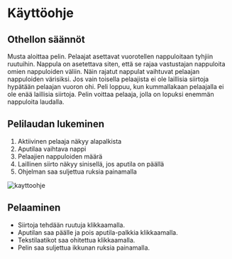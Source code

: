 # Käyttöohje

## Othellon säännöt

Musta aloittaa pelin.
Pelaajat asettavat vuorotellen nappuloitaan tyhjiin ruutuihin.
Nappula on asetettava siten, että se rajaa vastustajan nappuloita omien nappuloiden väliin.
Näin rajatut nappulat vaihtuvat pelaajan nappuloiden värisiksi.
Jos vain toisella pelaajista ei ole laillisia siirtoja hypätään pelaajan vuoron ohi.
Peli loppuu, kun kummallakaan pelaajalla ei ole enää laillisia siirtoja.
Pelin voittaa pelaaja, jolla on lopuksi enemmän nappuloita laudalla.

## Pelilaudan lukeminen

1. Aktiivinen pelaaja näkyy alapalkista
2. Aputilaa vaihtava nappi
3. Pelaajien nappuloiden määrä
4. Laillinen siirto näkyy sinisellä, jos aputila on päällä
5. Ohjelman saa suljettua ruksia painamalla

![kayttoohje](https://user-images.githubusercontent.com/61615435/207052814-850b7e9c-f3ce-47f1-b722-c4aaf4a102c2.png)

## Pelaaminen

- Siirtoja tehdään ruutuja klikkaamalla.
- Aputilan saa päälle ja pois aputila-palkkia klikkaamalla.
- Tekstilaatikot saa ohitettua klikkaamalla.
- Pelin saa suljettua ikkunan ruksia painamalla.
